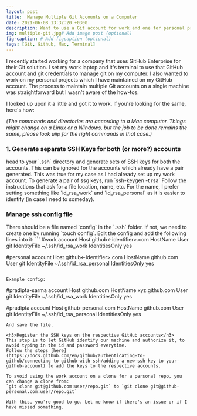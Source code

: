 ```yaml
---
layout: post
title:  Manage Multiple Git Accounts on a Computer 
date: 2021-06-08 13:32:20 +0300
description: Want to use a Git account for work and one for personal projects? Here's how.
img: multiple-git.jpg# Add image post (optional)
fig-caption: # Add figcaption (optional)
tags: [Git, Github, Mac, Terminal]
---
```

I recently started working for a company that uses GitHub Enterprise for their Git solution. I set my work laptop and it's terminal to use that GitHub account and git credentials to manage git on my computer.
I also wanted to work on my personal projects which I have maintained on my GitHub account. The process to maintain multiple Git accounts on a single machine was straightforward but I wasn't aware of the how-tos.

I looked up upon it a little and got it to work. If you're looking for the same, here's how:

*(The commands and directories are according to a Mac computer. Things might change on a Linux or a Windows, but the job to be done remains the same, please look uiip for the right commands in that case.)*
<h3>1. Generate separate SSH Keys for both (or more?) accounts</h3>
head to your `.ssh` directory and generate sets of SSH keys for both the accounts. This can be ignored for the accounts which already have a pair generated. This was true for my case as I had already set up my work account.
To generate a pair of ssg keys, run `ssh-keygen -t rsa`
Follow the instructions that ask for a file location, name, etc. For the name, I prefer setting something like `id_rsa_work` and `id_rsa_personal` as it is easier to identify (in case I need to someday).

<h3>Manage ssh config file</h3>
There should be a file named `config` in the `.ssh` folder. If not, we need to create one by running `touch config`.
Edit the config and add the following lines into it:
```
#work account
Host github<-identifier>.com
   HostName <enterprice github host>
   User git
   IdentityFile ~/.ssh/id_rsa_work
   IdentitiesOnly yes

#personal account
Host github<-identifier>.com
   HostName github.com
   User git
   IdentityFile ~/.ssh/id_rsa_personal
   IdentitiesOnly yes
```

Example config:
```
#pradipta-sarma account
Host github.com
   HostName xyz.github.com
   User git
   IdentityFile ~/.ssh/id_rsa_work
   IdentitiesOnly yes

#pradipta account
Host github-personal.com
   HostName github.com
   User git
   IdentityFile ~/.ssh/id_rsa_personal
   IdentitiesOnly yes
```
And save the file.

<h3>Register the SSH keys on the respective GitHub accounts</h3>
This step is to let GitHub identify our machine and authorize it, to avoid typing in the id and password everytime.
Follow the steps [here](https://docs.github.com/en/github/authenticating-to-github/connecting-to-github-with-ssh/adding-a-new-ssh-key-to-your-github-account) to add the keys to the respective accounts.

To avoid using the work account on a clone for a personal repo, you can change a clone from:
`git clone git@github.com:user/repo.git` to `git clone git@github-personal.com:user/repo.git`

With this, you're good to go. Let me know if there's an issue or if I have missed something.
